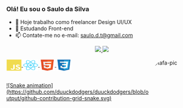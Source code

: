 ### Olá! Eu sou o Saulo da Silva

- 🔭 Hoje trabalho como freelancer Design UI/UX
- 🌱 Estudando Front-end
- 📫 Contate-me no e-mail: saulo.d.t@gmail.com

<div align="center">
  <a href="https://github.com/duuckdodgers">
  <img height="180em" src="https://github-readme-stats.vercel.app/api?username=duuckdodgers&show_icons=true&theme=dark&include_all_commits=true&count_private=true"/>
  <img height="180em" src="https://github-readme-stats.vercel.app/api/top-langs/?username=duuckdodgers&layout=compact&langs_count=7&theme=dark"/>
</div>
 
<div style="display: inline_block"><br>
  <img align="center" alt="Duuck-Js" height="30" width="40" src="https://raw.githubusercontent.com/devicons/devicon/master/icons/javascript/javascript-plain.svg">
  <img align="center" alt="Duuck-React" height="30" width="40" src="https://raw.githubusercontent.com/devicons/devicon/master/icons/react/react-original.svg">
  <img align="center" alt="Duuck-HTML" height="30" width="40" src="https://raw.githubusercontent.com/devicons/devicon/master/icons/html5/html5-original.svg">
  <img align="center" alt="Duuck-CSS" height="30" width="40" src="https://raw.githubusercontent.com/devicons/devicon/master/icons/css3/css3-original.svg">
  <img align="right" alt="Rafa-pic" height="150" style="border-radius:50px;" <img src="https://i.picasion.com/pic91/b2c5a38ccc1fae5a3781a86e47cbd37f.gif" width="125" height="125" border="0" alt="https://picasion.com/" />
</div>
  
  ##
  
  <div>
    ![Snake animation](https://github.com/duuckdodgers/duuckdodgers/blob/output/github-contribution-grid-snake.svg)
  </div>
